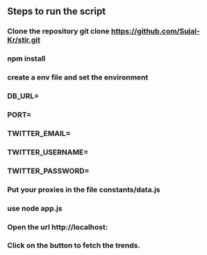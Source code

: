 ## Steps to run the script 

### Clone the repository git clone https://github.com/Sujal-Kr/stir.git
### npm install
### create a env file and set the environment

### DB_URL=
### PORT=
### TWITTER_EMAIL=
### TWITTER_USERNAME=
### TWITTER_PASSWORD=

### Put your proxies in the file constants/data.js

### use node app.js
### Open the url http://localhost:<port>
### Click on the button to fetch the trends.


